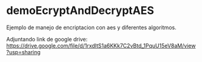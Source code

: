 # demoEcryptAndDecryptAES
 Ejemplo de manejo de encriptacion con aes y diferentes algoritmos.
 
 Adjuntando link de google drive:
 https://drive.google.com/file/d/1rxdltS1a6KKk7C2vBtd_1PquU15eV8aM/view?usp=sharing
